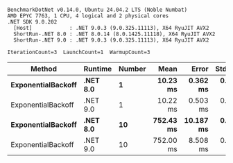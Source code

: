 ```

BenchmarkDotNet v0.14.0, Ubuntu 24.04.2 LTS (Noble Numbat)
AMD EPYC 7763, 1 CPU, 4 logical and 2 physical cores
.NET SDK 9.0.202
  [Host]            : .NET 9.0.3 (9.0.325.11113), X64 RyuJIT AVX2
  ShortRun-.NET 8.0 : .NET 8.0.14 (8.0.1425.11118), X64 RyuJIT AVX2
  ShortRun-.NET 9.0 : .NET 9.0.3 (9.0.325.11113), X64 RyuJIT AVX2

IterationCount=3  LaunchCount=1  WarmupCount=3  

```
| Method             | Runtime  | Number | Mean      | Error     | StdDev   | Min       | Max       | Allocated |
|------------------- |--------- |------- |----------:|----------:|---------:|----------:|----------:|----------:|
| **ExponentialBackoff** | **.NET 8.0** | **1**      |  **10.23 ms** |  **0.362 ms** | **0.020 ms** |  **10.21 ms** |  **10.24 ms** |     **520 B** |
| ExponentialBackoff | .NET 9.0 | 1      |  10.22 ms |  0.503 ms | 0.028 ms |  10.20 ms |  10.25 ms |     520 B |
| **ExponentialBackoff** | **.NET 8.0** | **10**     | **752.43 ms** | **10.187 ms** | **0.558 ms** | **751.79 ms** | **752.79 ms** |    **4120 B** |
| ExponentialBackoff | .NET 9.0 | 10     | 752.00 ms |  8.508 ms | 0.466 ms | 751.66 ms | 752.53 ms |    4120 B |
